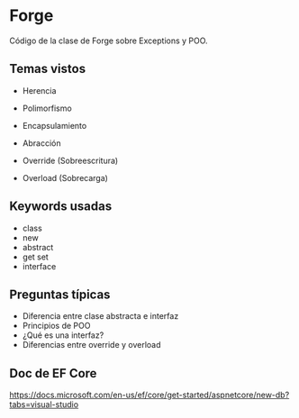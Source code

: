 # Forge
Código de la clase de Forge sobre Exceptions y POO.

## Temas vistos

- Herencia
- Polimorfismo
- Encapsulamiento
- Abracción

- Override (Sobreescritura)
- Overload (Sobrecarga)

## Keywords usadas

- class
- new
- abstract
- get set
- interface

## Preguntas típicas

- Diferencia entre clase abstracta e interfaz
- Principios de POO
- ¿Qué es una interfaz?
- Diferencias entre override y overload

## Doc de EF Core
https://docs.microsoft.com/en-us/ef/core/get-started/aspnetcore/new-db?tabs=visual-studio
